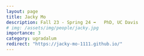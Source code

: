 ```yaml
---
layout: page
title: Jacky Mo
description: Fall 23 - Spring 24 ➡️   PhD, UC Davis
# img: /assets/img/people/jacky.jpg
importance: 3
category: ugradalum
redirect: "https://jacky-mo-1111.github.io/"
---
```

